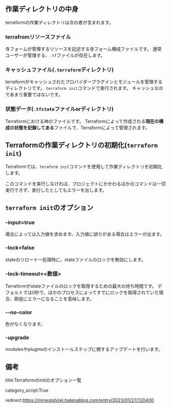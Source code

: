 







## 作業ディレクトリの中身

terraformの作業ディレクトリは次の者が含まれます。

### terrafromリソースファイル

寺フォームが管理するリソースを記述する寺フォーム構成ファイルです。
通常ユーザーが管理する、`.tf`ファイルが存在します。


### キャッシュファイル(`.terraform`ディレクトリ)

terraformがキャッシュされたプロバイダープラグインとモジュールを管理するディレクトリです。
`terraform init`コマンドで実行されます。
キャッシュなのであまり重要ではないです。


### 状態データ(`.tfstate`ファイルorディレクトリ)

Terraformにおける神のファイルです。
Terraformによって作成される**現在の構成の状態を記録してある**ファイルで、Terraformによって管理されます。




## Terraformの作業ディレクトリの初期化(`terraform init`)

Terraformでは、`teraform init`コマンドを使用して作業ディレクトリを初期化します。

このコマンドを実行しなければ、プロジェクトにかかわるほかのコマンドは一切実行できず、実行したとしてもエラーを出します。


## `terraform init`のオプション

### -input=true

場合によっては入力値を求めます。入力値に誤りがある場合はエラーが出ます。

### -lock=false

stateのリロードー処理時に、stateファイルのロックを無効にします。


### -lock-timeout=<数値>

Terraformがstateファイルのロックを取得するための最大の待ち時間です。
デフォルトでは0秒で、ほかのプロセスによってすでにロックを取得されていた場合、即座にエラーになることを意味します。


### --no-color

色がなくなります。


### -upgrade

modulesやpluginsのインストールステップに関するアップデートを行います。







## 備考

title:Terraformのinitのオプション一覧

category_script:True

redirect:https://minegishirei.hatenablog.com/entry/2023/01/27/120400


